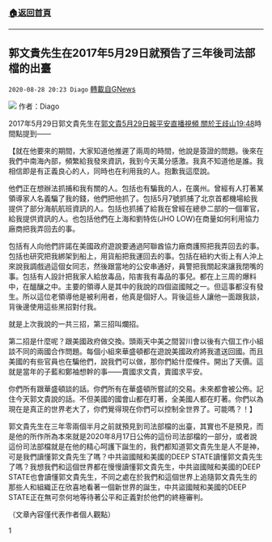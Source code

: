 ###  [:house:返回首頁](https://github.com/ourhimalayas/txt)
---

## 郭文貴先生在2017年5月29日就預告了三年後司法部檔的出臺
`2020-08-28 20:23 Diago` [轉載自GNews](https://gnews.org/zh-hant/322628/)

![](https://s3.amazonaws.com/gnews-media-offload/wp-content/uploads/2020/08/28202014/%E5%B0%81%E9%9D%A2-96.jpg)
作者：Diago

2017年5月29日郭文貴先生在[郭文貴5月29日報平安直播視頻 關於王歧山](https://youtu.be/uoMlhusFIkY)[19:48](https://youtu.be/uoMlhusFIkY?t=1188)時間點提到——



【就在他要來的期間，大家知道他推遲了兩周的時間，他說是簽證的問題。後來在我們中南海內部，頻繁給我發來資訊，我到今天萬分感激。我真不知道他是誰。我相信即是有正義良心的人，同時也在利用我的人。抱歉我這麼說。

他們正在想辦法抓捕和我有關的人。包括也有騙我的人，在廣州。曾經有人打著某領導家人名義騙了我的錢，他們把他抓了。包括5月7號抓捕了北京首都機場給我提供了部分海航航班資訊的人。包括也抓捕了給我在曾經在總參二部的一個軍官，給我提供資訊的人。也包括他們在上海和劉特佐(JHO LOW)在商量如何利用協力廠商把我弄回去的事。

包括有人向他們許諾在美國政府遊說要通過阿聯酋協力廠商護照把我弄回去的事。包括也研究把我綁架到船上，用貨船把我運回去的事。包括在紐約大街上有人沖上來說我調戲過這個女同志，然後跟當地的公安串通好，員警把我關起來讓我閉嘴的事。包括有人設計把我家人給放毒品，陷害我有毒品的事兒。都在上三周的爆料中，在醞釀之中。主要的領導人是其中的我說的四個盜國賊之一。但這事都沒有發生。所以這位老領導他是被利用者，他真是個好人。背後這些人讓他一面跟我談，背後邊使用這些黑招對付我。

就是上次我說的一共三招，第三招叫爛招。

第二招是什麼呢？跟美國政府做交換。頭兩天中美之間習川會以後有六個工作小組談不同的兩國合作問題。每個小組來華盛頓都在遊說美國政府將我遣送回國。而且美國的有些官員也在騙他們，說我們可以做，那你們給什麼條件。開出了天價。這就是當年的子藍和鄭袖想幹的事——賣國求文貴，賣國求平安。

你們所有跟華盛頓談的話。你們所有在華盛頓所嘗試的交易。未來都會被公佈。記住今天郭文貴說的話。不但美國的國會山都在盯著，全美國人都在盯著。你們以為現在是真正的世界老大了，你們覺得現在你們可以控制全世界了。可能嗎？！】

郭文貴先生在三年零兩個半月之前就預見到司法部檔的出臺，其實也不是預見，而是他的所作所為本來就是2020年8月17日公佈的這份司法部檔的一部分，或者說這份司法部檔就是在他的精心呵護下誕生的，我們都知道郭文貴先生是人不是神，可是我們讀懂郭文貴先生了嗎？中共盜國賊和美國的DEEP STATE讀懂郭文貴先生了嗎？我想我們和這個世界都在慢慢讀懂郭文貴先生，中共盜國賊和美國的DEEP STATE也會讀懂郭文貴先生，不同之處在於我們和這個世界上追隨郭文貴先生的那些人和組織正在欣喜地看著一個新世界的誕生，中共盜國賊和美國的DEEP STATE正在無可奈何地等待著公平和正義對於他們的終極審判。

（文章內容僅代表作者個人觀點）

1
